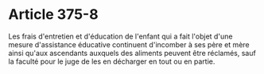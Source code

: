 # Article 375-8

Les frais d'entretien et d'éducation de l'enfant qui a fait l'objet d'une mesure d'assistance éducative continuent d'incomber à ses père et mère ainsi qu'aux ascendants auxquels des aliments peuvent être réclamés, sauf la faculté pour le juge de les en décharger en tout ou en partie.